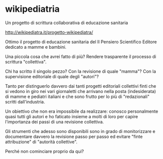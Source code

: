 # wikipediatria
Un progetto di scrittura collaborativa di educazione sanitaria

http://wikipediatra.it/progetto-wikipediatra/

Ottimo il progetto di educazione sanitaria del Il Pensiero Scientifico Editore dedicato a mamme e bambini.

Una piccola cosa che avrei fatto di più? Rendere trasparente il processo di scrittura "collettiva".

Chi ha scritto il singolo pezzo? Con la revisione di quale "mamma"? Con la supervisione editoriale di quale degli "autori"?

Tanto per distinguerlo davvero dai tanti progetti editoriali collettivi finti che si vedono in giro nei vari giornaletti che arrivano nella posta (indesiderata) di mamme e pediatri italiani e che sono frutto per lo più di "redazionali" scritti dall'industria.

Un obiettivo che non era impossibile da realizzare: conosco personalmente quasi tutti gli autori e ho faticato insieme a molti di loro per capire l'importanza dei passi di una revisione collettiva.

Gli strumenti che adesso sono disponibili sono in grado di monitorizzare e documentare davvero la revisione passo per passo ed evitare "finte attribuzione" di "autorità collettive".

Perché non cominciare proprio da qui?
